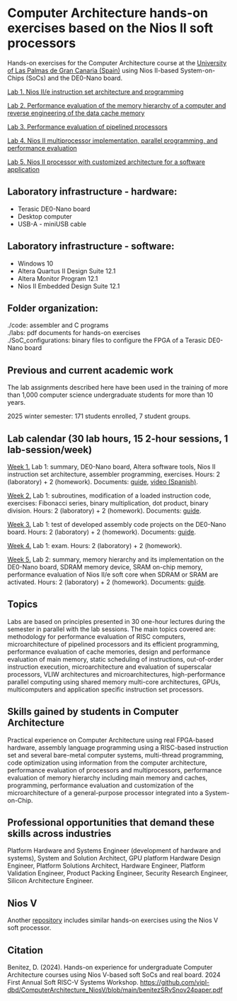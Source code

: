 # Computer Architecture hands-on exercises based on the Nios II soft processors
Hands-on exercises for the Computer Architecture course at the [University of Las Palmas de Gran Canaria (Spain)](https://internacional.ulpgc.es/en/) using Nios II-based System-on-Chips (SoCs) and the DE0-Nano board.

[Lab 1. Nios II/e instruction set architecture and programming](labs/lab1/lab1tutorial.pdf)

[Lab 2. Performance evaluation of the memory hierarchy of a computer and reverse engineering of the data cache memory](labs/lab2/lab2tutorial.pdf)

[Lab 3. Performance evaluation of pipelined processors](labs/lab3/lab3tutorial.pdf)

[Lab 4. Nios II multiprocessor implementation, parallel programming, and performance evaluation](labs/lab4/lab4tutorial.pdf)

[Lab 5. Nios II processor with customized architecture for a software application](labs/lab5/lab5tutorial.pdf)

## Laboratory infrastructure - hardware: <br />
- Terasic DE0-Nano board <br />
- Desktop computer <br />
- USB-A - miniUSB cable <br />

## Laboratory infrastructure - software: <br />
- Windows 10 <br />
- Altera Quartus II Design Suite 12.1 <br />
- Altera Monitor Program 12.1  <br />
- Nios II Embedded Design Suite 12.1  <br />

## Folder organization: <br />
./code: assembler and C programs <br />
./labs: pdf documents for hands-on exercises <br />
./SoC_configurations: binary files to configure the FPGA of a Terasic DE0-Nano board <br />

## Previous and current academic work
The lab assignments described here have been used in the training of more than 1,000 computer science undergraduate students for more than 10 years.

2025 winter semester: 171 students enrolled, 7 student groups.

## Lab calendar (30 lab hours, 15 2-hour sessions, 1 lab-session/week)

<ins>Week 1.</ins> Lab 1: summary, DE0-Nano board, Altera software tools, Nios II instruction set architecture, assembler programming, exercises. Hours: 2 (laboratory) + 2 (homework). Documents: [guide](labs/lab1/lab1tutorial.pdf), [video (Spanish)](https://t.ly/QnL3Z).

<ins>Week 2.</ins> Lab 1: subroutines, modification of a loaded instruction code, exercises: Fibonacci series, binary multiplication, dot product, binary division. Hours: 2 (laboratory) + 2 (homework). Documents: [guide](labs/lab1/lab1tutorial.pdf).

<ins>Week 3.</ins> Lab 1: test of developed assembly code projects on the DE0-Nano board. Hours: 2 (laboratory) + 2 (homework). Documents: [guide](labs/lab1/lab1tutorial.pdf).

<ins>Week 4.</ins> Lab 1: exam. Hours: 2 (laboratory) + 2 (homework). 

<ins>Week 5.</ins> Lab 2: summary, memory hierarchy and its implementation on the DE0-Nano board, SDRAM memory device, SRAM on-chip memory, performance evaluation of Nios II/e soft core when SDRAM or SRAM are activated. Hours: 2 (laboratory) + 2 (homework). Documents: [guide](labs/lab2/lab2tutorial.pdf).

## Topics

Labs are based on principles presented in 30 one-hour lectures during the semester in parallel with the lab sessions. The main topics covered are: methodology for performance evaluation of RISC computers, microarchitecture of pipelined processors and its efficient programming, performance evaluation of cache memories, design and performance evaluation of main memory, static scheduling of instructions, out-of-order instruction execution, microarchitecture and evaluation of superscalar processors, VLIW architectures and microarchitectures, high-performance parallel computing using shared memory multi-core architectures, GPUs, multicomputers and application specific instruction set processors.

## Skills gained by students in Computer Architecture

Practical experience on Computer Architecture using real FPGA-based hardware, assembly language programming using a RISC-based instruction set and several bare-metal computer systems, multi-thread programming, code optimization using information from the computer architecture, performance evaluation of processors and multiprocessors, performance evaluation of memory hierarchy including main memory and caches, programming, performance evaluation and customization of the microarchitecture of a general-purpose processor integrated into a System-on-Chip.

## Professional opportunities that demand these skills across industries

Platform Hardware and Systems Engineer (development of hardware and systems), System and Solution Architect, GPU platform Hardware Design Engineer, Platform Solutions Architect, Hardware Engineer, Platform Validation Engineer, Product Packing Engineer, Security Research Engineer, Silicon Architecture Engineer.


## Nios V

Another [repository](https://github.com/vipl-dbd/ComputerArchitecture_NiosV) includes similar hands-on exercises using the Nios V soft processor.

## Citation
Benitez, D. (2024). 
Hands-on experience for undergraduate Computer Architecture courses using Nios V-based soft SoCs and real board. 
2024 First Annual Soft RISC-V Systems Workshop.
https://github.com/vipl-dbd/ComputerArchitecture_NiosV/blob/main/benitezSRvSnov24paper.pdf
